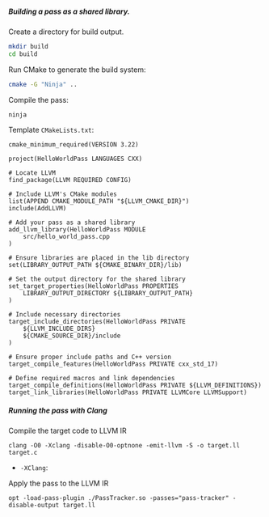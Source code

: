 ##### Building a pass as a shared library.

Create a directory for build output.
```bash
mkdir build
cd build
```

Run CMake to generate the build system:
```bash
cmake -G "Ninja" ..
```

Compile the pass:
```bash
ninja
```

Template `CMakeLists.txt`:
```
cmake_minimum_required(VERSION 3.22)

project(HelloWorldPass LANGUAGES CXX)

# Locate LLVM
find_package(LLVM REQUIRED CONFIG)

# Include LLVM's CMake modules
list(APPEND CMAKE_MODULE_PATH "${LLVM_CMAKE_DIR}")
include(AddLLVM)

# Add your pass as a shared library
add_llvm_library(HelloWorldPass MODULE
    src/hello_world_pass.cpp
)

# Ensure libraries are placed in the lib directory
set(LIBRARY_OUTPUT_PATH ${CMAKE_BINARY_DIR}/lib)

# Set the output directory for the shared library
set_target_properties(HelloWorldPass PROPERTIES
    LIBRARY_OUTPUT_DIRECTORY ${LIBRARY_OUTPUT_PATH}
)

# Include necessary directories
target_include_directories(HelloWorldPass PRIVATE 
    ${LLVM_INCLUDE_DIRS} 
    ${CMAKE_SOURCE_DIR}/include
)

# Ensure proper include paths and C++ version
target_compile_features(HelloWorldPass PRIVATE cxx_std_17)

# Define required macros and link dependencies
target_compile_definitions(HelloWorldPass PRIVATE ${LLVM_DEFINITIONS})
target_link_libraries(HelloWorldPass PRIVATE LLVMCore LLVMSupport)

```

##### Running the pass with Clang

Compile the target code to LLVM IR
```
clang -O0 -Xclang -disable-O0-optnone -emit-llvm -S -o target.ll target.c
```
- `-XClang`: 

Apply the pass to the LLVM IR
```
opt -load-pass-plugin ./PassTracker.so -passes="pass-tracker" -disable-output target.ll
```


